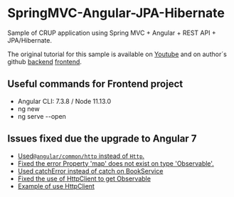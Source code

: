 # SpringMVC-Angular-JPA-Hibernate
Sample of CRUP application using Spring MVC + Angular + REST API + JPA/Hibernate.

The original tutorial for this sample is available on [Youtube](https://www.youtube.com/watch?v=PQmu752Ifn8&feature=youtu.be) and on author´s github [backend](https://github.com/scbushan05/spring-boot-hibernate-mysql-rest-api) [frontend](https://github.com/scbushan05/angular-2-crud).



## Useful commands for Frontend project 

- Angular CLI: 7.3.8 / Node 11.13.0
- ng new <new-projectname>
- ng serve --open

## Issues fixed due the upgrade to Angular 7

- [Used`@angular/common/http` instead of `Http`.](https://discourse.nativescript.org/t/http-is-not-found-in-angular-http/3140/2)
- [Fixed the error Property 'map' does not exist on type 'Observable<Response>'.](https://medium.com/coding-snippets/rxjs-5-5-property-map-does-not-exist-on-type-observable-e825129c2068)
- [Used catchError instead of catch on BookService](https://stackoverflow.com/questions/47538060/how-to-catch-error-in-rxjs-5-5?rq=1)
- [Fixed the use of HttpClient to get Observable<Book>](https://www.concretepage.com/angular-2/angular-httpclient-get-example#async)
- [Example of use HttpClient](https://www.concretepage.com/angular-2/angular-httpclient-get-example#async)

